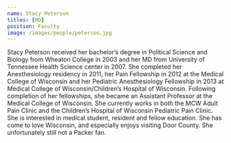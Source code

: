 ```yaml
---
name: Stacy Peterson
titles: [MD]
position: Faculty
image: /images/people/peterson.jpg
---
```

Stacy Peterson received her bachelor’s degree in Political Science and Biology from Wheaton College in 2003 and her MD from University of Tennessee Health Science center in 2007. She completed her Anesthesiology residency in 2011, her Pain Fellowship in 2012 at the Medical College of Wisconsin and her Pediatric Anesthesiology Fellowship in 2013 at Medical College of Wisconsin/Children’s Hospital of Wisconsin. Following completion of her fellowships, she became an Assistant Professor at the Medical College of Wisconsin. She currently works in both the MCW Adult Pain Clinic and the Children’s Hospital of Wisconsin Pediatric Pain Clinic. She is interested in medical student, resident and fellow education. She has come to love Wisconsin, and especially enjoys visiting Door County. She unfortunately still not a Packer fan.
